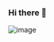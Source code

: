 ### Hi there 👋
![image](https://drive.google.com/uc?export=view&id=1yxhhXbOV8gxdK0oWANQBvEMv-MLXVaev)

<!--
**enessin/enessin** is a ✨ _special_ ✨ repository because its `README.md` (this file) appears on your GitHub profile.

Here are some ideas to get you started:

- 🔭 I’m currently working on ...
- 🌱 I’m currently learning ...
- 👯 I’m looking to collaborate on ...
- 🤔 I’m looking for help with ...
- 💬 Ask me about ...
- 📫 How to reach me: ...
- 😄 Pronouns: ...
- ⚡ Fun fact: ...
-->
